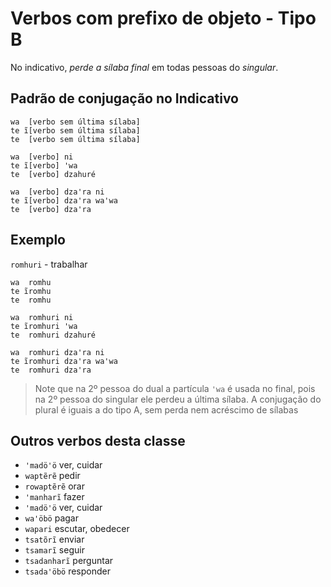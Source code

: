 # Verbos com prefixo de objeto - Tipo B

No indicativo, *perde a sílaba final* em todas pessoas do *singular*.

## Padrão de conjugação no Indicativo

```text
wa  [verbo sem última sílaba]
te ĩ[verbo sem última sílaba]
te  [verbo sem última sílaba]

wa  [verbo] ni
te ĩ[verbo] ꞌwa 
te  [verbo] dzahuré 

wa  [verbo] dzaꞌra ni
te ĩ[verbo] dzaꞌra waꞌwa
te  [verbo] dzaꞌra
```

## Exemplo

`romhuri` - trabalhar

```text
wa  romhu
te ĩromhu
te  romhu

wa  romhuri ni
te ĩromhuri ꞌwa 
te  romhuri dzahuré 

wa  romhuri dzaꞌra ni
te ĩromhuri dzaꞌra waꞌwa
te  romhuri dzaꞌra
```

> Note que na 2º pessoa do dual a partícula `ꞌwa` é usada no final, pois na 2º pessoa do singular ele perdeu a última sílaba. A conjugação do plural é iguais a do tipo A, sem perda nem acréscimo de sílabas

## Outros verbos desta classe

- `ꞌmadöꞌö` ver, cuidar
- `waptẽrẽ` pedir
- `rowaptẽrẽ` orar
- `ꞌmanharĩ` fazer
- `ꞌmadöꞌö` ver, cuidar
- `waꞌöbö` pagar
- `wapari` escutar, obedecer
- `tsatõrĩ` enviar
- `tsamarĩ` seguir
- `tsadanharĩ` perguntar
- `tsadaꞌöbö` responder
